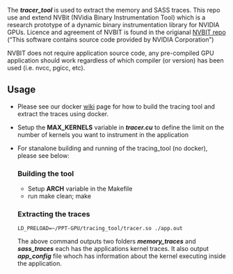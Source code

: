 The ***tracer_tool*** is used to extract the memory and SASS traces. This repo use and extend NVBit (NVidia Binary Instrumentation Tool) which is a research prototype of a dynamic binary instrumentation library for NVIDIA GPUs. Licence and agreement of NVBIT is found in the origianal [NVBIT repo](https://github.com/NVlabs/NVBit) (“This software contains source code provided by NVIDIA
    Corporation”)

NVBIT does not require application source code, any pre-compiled GPU application should work regardless of which compiler (or version) has been used (i.e. nvcc, pgicc, etc).

## Usage

* Please see our docker [wiki](https://github.com/NMSU-PEARL/PPT-GPU/wiki/Docker-Images-and-Usage) page for how to build the tracing tool and extract the traces using docker.

*  Setup the **MAX_KERNELS** variable in ***tracer.cu*** to define the limit on the number of kernels you want to instrument in the application 

* For stanalone building and running of the tracing_tool (no docker), please see below: 

  ### Building the tool
  
  * Setup **ARCH** variable in the Makefile
  * run make clean; make

  ### Extracting the traces
  
  ```
  LD_PRELOAD=~/PPT-GPU/tracing_tool/tracer.so ./app.out
  ```
  
   The above command outputs two folders ***memory_traces*** and ***sass_traces*** each has the applications kernel traces. It also output ***app_config*** file whoch has information about the kernel executing inside the application. 
